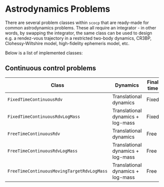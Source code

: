 # Astrodynamics Problems

There are several problem classes within `scocp` that are ready-made for common astrodynamics problems.
These all require an integrator - in other words, by swapping the integrator, the same class can be used to design e.g. a rendez-vous trajectory in a restricted two-body dynamics, CR3BP, Clohessy-Wiltshire model, high-fidelity ephemeris model, etc.

Below is a list of implemented classes:


## Continuous control problems

| Class |  Dynamics | Final time | Initial conditions | Final conditions |
|-------|-----------|------------|--------------------|------------------|
| `FixedTimeContinuousRdv`                   | Translational dynamics            | Fixed | Fixed | Fixed |
| `FixedTimeContinuousRdvLogMass`            | Translational dynamics + log-mass | Fixed | Fixed | Fixed |
| `FreeTimeContinuousRdv`                    | Translational dynamics            | Free  | Fixed | Fixed |
| `FreeTimeContinuousRdvLogMass`             | Translational dynamics + log-mass | Free  | Fixed | Fixed |
| `FreeTimeContinuousMovingTargetRdvLogMass` | Translational dynamics + log-mass | Free  | Fixed | Moving target |
